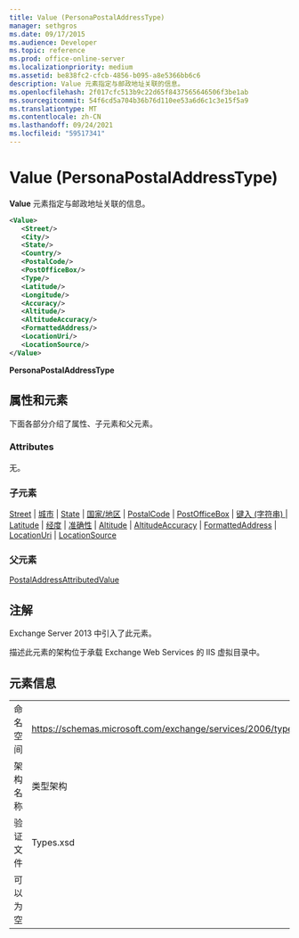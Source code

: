 ```yaml
---
title: Value (PersonaPostalAddressType)
manager: sethgros
ms.date: 09/17/2015
ms.audience: Developer
ms.topic: reference
ms.prod: office-online-server
ms.localizationpriority: medium
ms.assetid: be838fc2-cfcb-4856-b095-a8e5366bb6c6
description: Value 元素指定与邮政地址关联的信息。
ms.openlocfilehash: 2f017cfc513b9c22d65f8437565646506f3be1ab
ms.sourcegitcommit: 54f6cd5a704b36b76d110ee53a6d6c1c3e15f5a9
ms.translationtype: MT
ms.contentlocale: zh-CN
ms.lasthandoff: 09/24/2021
ms.locfileid: "59517341"
---
```

# <a name="value-personapostaladdresstype"></a>Value (PersonaPostalAddressType)

**Value** 元素指定与邮政地址关联的信息。 
  
```XML
<Value>
   <Street/>
   <City/>
   <State/>
   <Country/>
   <PostalCode/>
   <PostOfficeBox/>
   <Type/>
   <Latitude/>
   <Longitude/>
   <Accuracy/>
   <Altitude/>
   <AltitudeAccuracy/>
   <FormattedAddress/>
   <LocationUri/>
   <LocationSource/>
</Value>
```

**PersonaPostalAddressType**

## <a name="attributes-and-elements"></a>属性和元素

下面各部分介绍了属性、子元素和父元素。
  
### <a name="attributes"></a>Attributes

无。
  
### <a name="child-elements"></a>子元素

[Street](street.md)  | [城市](city.md)  | [State](state-ex15websvcsotherref.md)  | [国家/地区](country.md)  | [PostalCode](postalcode.md)  | [PostOfficeBox](postofficebox.md)  | [键入 (字符串) ](type-string.md)  | [Latitude](latitude.md)  | [经度](longitude.md)  | [准确性](accuracy.md)  | [Altitude](altitude.md)  | [AltitudeAccuracy](altitudeaccuracy.md)  | [FormattedAddress](formattedaddress.md)  | [LocationUri](locationuri.md)  | [LocationSource](locationsource.md)
  
### <a name="parent-elements"></a>父元素

[PostalAddressAttributedValue](postaladdressattributedvalue.md)
  
## <a name="remarks"></a>注解

Exchange Server 2013 中引入了此元素。
  
描述此元素的架构位于承载 Exchange Web Services 的 IIS 虚拟目录中。
  
## <a name="element-information"></a>元素信息

|||
|:-----|:-----|
|命名空间  <br/> |https://schemas.microsoft.com/exchange/services/2006/types  <br/> |
|架构名称  <br/> |类型架构  <br/> |
|验证文件  <br/> |Types.xsd  <br/> |
|可以为空  <br/> ||
   

